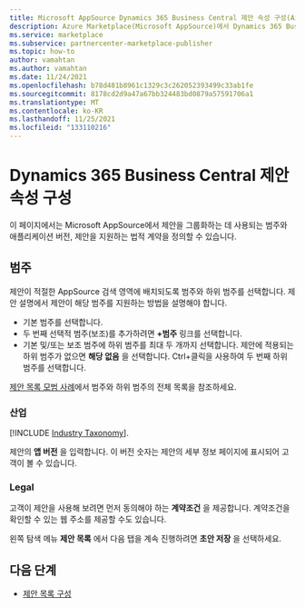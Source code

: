 ```yaml
---
title: Microsoft AppSource Dynamics 365 Business Central 제안 속성 구성(Azure Marketplace)
description: Azure Marketplace(Microsoft AppSource)에서 Dynamics 365 Business Central 제안 속성을 구성합니다.
ms.service: marketplace
ms.subservice: partnercenter-marketplace-publisher
ms.topic: how-to
author: vamahtan
ms.author: vamahtan
ms.date: 11/24/2021
ms.openlocfilehash: b78d481b8961c1329c3c262052393499c33ab1fe
ms.sourcegitcommit: 8178cd2d9a47a67bb324483bd0879a57591706a1
ms.translationtype: MT
ms.contentlocale: ko-KR
ms.lasthandoff: 11/25/2021
ms.locfileid: "133110216"
---
```

# <a name="configure-dynamics-365-business-central-offer-properties"></a>Dynamics 365 Business Central 제안 속성 구성

이 페이지에서는 Microsoft AppSource에서 제안을 그룹화하는 데 사용되는 범주와 애플리케이션 버전, 제안을 지원하는 법적 계약을 정의할 수 있습니다.

## <a name="categories"></a>범주

제안이 적절한 AppSource 검색 영역에 배치되도록 범주와 하위 범주를 선택합니다. 제안 설명에서 제안이 해당 범주를 지원하는 방법을 설명해야 합니다.

- 기본 범주를 선택합니다.
- 두 번째 선택적 범주(보조)를 추가하려면 **+범주** 링크를 선택합니다.
- 기본 및/또는 보조 범주에 하위 범주를 최대 두 개까지 선택합니다. 제안에 적용되는 하위 범주가 없으면 **해당 없음** 을 선택합니다. Ctrl+클릭을 사용하여 두 번째 하위 범주를 선택합니다.

[제안 목록 모범 사례](gtm-offer-listing-best-practices.md)에서 범주와 하위 범주의 전체 목록을 참조하세요.

### <a name="industries"></a>산업

[!INCLUDE [Industry Taxonomy](./includes/industry-taxonomy.md)].

제안의 **앱 버전** 을 입력합니다. 이 버전 숫자는 제안의 세부 정보 페이지에 표시되어 고객이 볼 수 있습니다.

### <a name="legal"></a>Legal

고객이 제안을 사용해 보려면 먼저 동의해야 하는 **계약조건** 을 제공합니다. 계약조건을 확인할 수 있는 웹 주소를 제공할 수도 있습니다.

왼쪽 탐색 메뉴 **제안 목록** 에서 다음 탭을 계속 진행하려면 **초안 저장** 을 선택하세요.

## <a name="next-steps"></a>다음 단계

- [제안 목록 구성](dynamics-365-business-central-offer-listing.md)
